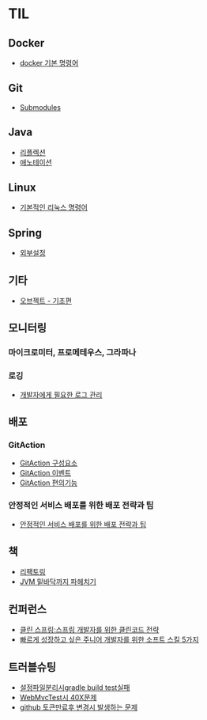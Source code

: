 # TIL

## Docker

-   [docker 기본 명령어](./Docker/docker%20기본%20명령어.md)

## Git

-   [Submodules](./Git/Git%20Submodules.md)

## Java

-   [리플렉션](./Java/리플렉션.md)
-   [애노테이션](./Java/애노테이션.md)

## Linux

-   [기본적인 리눅스 명령어](./Linux/기본적인_리눅스_명령어.md)

## Spring

-   [외부설정](./Spring/외부설정.md)

## 기타

-   [오브젝트 - 기초편](<./기타/오브젝트(기초편)/index.md>)

## 모니터링

### 마이크로미터, 프로메테우스, 그라파나

### 로깅

-   [개발자에게 필요한 로그 관리](./로깅/개발자에게%20필요한%20로그%20관리/index.md)

## 배포

### GitAction

-   [GitAction 구성요소](./GitAction/GitAction_구성요소.md)
-   [GitAction 이벤트](./GitAction/GitAction_이벤트.md)
-   [GitAction 편의기능](./GitAction/GitAction_추가기능.md)

### 안정적인 서비스 배포를 위한 배포 전략과 팁

-   [안정적인 서비스 배포를 위한 배포 전략과 팁](./배포/안정적인%20서비스%20배포를%20위한%20배포%20전략과%20팁/안정적인%20서비스%20배포를%20위한%20배포%20전략과%20팁.md)

## 책

-   [리팩토링](./책/리팩토링/index.md)
-   [JVM 밑바닥까지 파헤치기](./책/JVM%20밑바닥까지%20파헤치기/index.md)

## 컨퍼런스

-   [클린 스프링:스프링 개발자를 위한 클린코드 전략](<./컨퍼런스/클린%20스프링(토비).md>)
-   [빠르게 성장하고 싶은 주니어 개발자를 위한 소프트 스킬 5가지](./컨퍼런스/빠르게%20성장하고%20싶은%20주니어%20개발자를%20위한%20소프트%20스킬%205가지.md)

## 트러블슈팅

-   [설정파일분리시gradle build test실패](./트러블슈팅/설정파일분리시gradle%20build%20test실패.md)
-   [WebMvcTest시 40X문제](./트러블슈팅/WebMvcTest시%2040X문제.md)
-   [github 토큰만료후 변경시 발생하는 문제](./트러블슈팅/github%20토큰만료후%20변경시%20발생하는%20문제.md)
